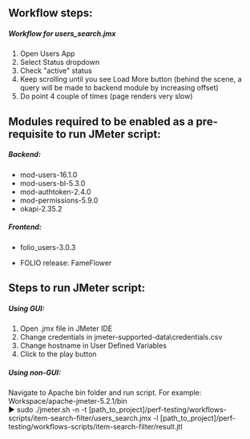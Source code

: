 ## Workflow steps:
##### Workflow for users_search.jmx
1. Open Users App
2. Select Status dropdown
3. Check "active" status
4. Keep scrolling until you see Load More button (behind the scene, a query will be made to backend module by increasing offset)
5. Do point 4 couple of times (page renders very slow)

## Modules required to be enabled as a pre-requisite to run JMeter script:
##### Backend:
- mod-users-16.1.0
- mod-users-bl-5.3.0
- mod-authtoken-2.4.0
- mod-permissions-5.9.0
- okapi-2.35.2
##### Frontend:
- folio_users-3.0.3

- FOLIO release: FameFlower

## Steps to run JMeter script:
##### Using GUI:
1. Open .jmx file in JMeter IDE
2. Change credentials in jmeter-supported-data\credentials.csv 
3. Change hostname in User Defined Variables
4. Click to the play button

##### Using non-GUI:
Navigate to Apache bin folder and run script.
For example:
Workspace/apache-jmeter-5.2.1/bin                          
▶ sudo ./jmeter.sh -n -t [path_to_project]/perf-testing/workflows-scripts/item-search-filter/users_search.jmx -l [path_to_project]/perf-testing/workflows-scripts/item-search-filter/result.jtl
